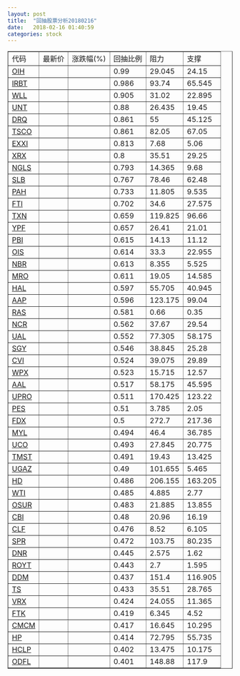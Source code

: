 ```yaml
---
layout: post
title:  "回抽股票分析20180216"
date:   2018-02-16 01:40:59
categories: stock
---
```

<script type="text/javascript">
var stockList = []
stockList.push('gb_oih');
stockList.push('gb_irbt');
stockList.push('gb_wll');
stockList.push('gb_unt');
stockList.push('gb_drq');
stockList.push('gb_tsco');
stockList.push('gb_exxi');
stockList.push('gb_xrx');
stockList.push('gb_ngls');
stockList.push('gb_slb');
stockList.push('gb_pah');
stockList.push('gb_fti');
stockList.push('gb_txn');
stockList.push('gb_ypf');
stockList.push('gb_pbi');
stockList.push('gb_ois');
stockList.push('gb_nbr');
stockList.push('gb_mro');
stockList.push('gb_hal');
stockList.push('gb_aap');
stockList.push('gb_ras');
stockList.push('gb_ncr');
stockList.push('gb_ual');
stockList.push('gb_sgy');
stockList.push('gb_cvi');
stockList.push('gb_wpx');
stockList.push('gb_aal');
stockList.push('gb_upro');
stockList.push('gb_pes');
stockList.push('gb_fdx');
stockList.push('gb_myl');
stockList.push('gb_uco');
stockList.push('gb_tmst');
stockList.push('gb_ugaz');
stockList.push('gb_hd');
stockList.push('gb_wti');
stockList.push('gb_osur');
stockList.push('gb_cbi');
stockList.push('gb_clf');
stockList.push('gb_spr');
stockList.push('gb_dnr');
stockList.push('gb_royt');
stockList.push('gb_ddm');
stockList.push('gb_ts');
stockList.push('gb_vrx');
stockList.push('gb_ftk');
stockList.push('gb_cmcm');
stockList.push('gb_hp');
stockList.push('gb_hclp');
stockList.push('gb_odfl');
</script>
<table border="1">
 <tr>
 <td>代码</td>
 <td>最新价</td>
 <td>涨跌幅(%)</td>
 <td>回抽比例</td>
 <td>阻力</td>
 <td>支撑</td>
</tr>
  <tr id="oih">
  <td><a href="http://stock.finance.sina.com.cn/usstock/quotes/OIH.html" target="_blank">OIH</a></td><td></td><td></td><td>0.99</td><td>29.045</td><td>24.15</td></tr>
  <tr id="irbt">
  <td><a href="http://stock.finance.sina.com.cn/usstock/quotes/IRBT.html" target="_blank">IRBT</a></td><td></td><td></td><td>0.986</td><td>93.74</td><td>65.545</td></tr>
  <tr id="wll">
  <td><a href="http://stock.finance.sina.com.cn/usstock/quotes/WLL.html" target="_blank">WLL</a></td><td></td><td></td><td>0.905</td><td>31.02</td><td>22.895</td></tr>
  <tr id="unt">
  <td><a href="http://stock.finance.sina.com.cn/usstock/quotes/UNT.html" target="_blank">UNT</a></td><td></td><td></td><td>0.88</td><td>26.435</td><td>19.45</td></tr>
  <tr id="drq">
  <td><a href="http://stock.finance.sina.com.cn/usstock/quotes/DRQ.html" target="_blank">DRQ</a></td><td></td><td></td><td>0.861</td><td>55</td><td>45.125</td></tr>
  <tr id="tsco">
  <td><a href="http://stock.finance.sina.com.cn/usstock/quotes/TSCO.html" target="_blank">TSCO</a></td><td></td><td></td><td>0.861</td><td>82.05</td><td>67.05</td></tr>
  <tr id="exxi">
  <td><a href="http://stock.finance.sina.com.cn/usstock/quotes/EXXI.html" target="_blank">EXXI</a></td><td></td><td></td><td>0.813</td><td>7.68</td><td>5.06</td></tr>
  <tr id="xrx">
  <td><a href="http://stock.finance.sina.com.cn/usstock/quotes/XRX.html" target="_blank">XRX</a></td><td></td><td></td><td>0.8</td><td>35.51</td><td>29.25</td></tr>
  <tr id="ngls">
  <td><a href="http://stock.finance.sina.com.cn/usstock/quotes/NGLS.html" target="_blank">NGLS</a></td><td></td><td></td><td>0.793</td><td>14.365</td><td>9.68</td></tr>
  <tr id="slb">
  <td><a href="http://stock.finance.sina.com.cn/usstock/quotes/SLB.html" target="_blank">SLB</a></td><td></td><td></td><td>0.767</td><td>78.46</td><td>62.48</td></tr>
  <tr id="pah">
  <td><a href="http://stock.finance.sina.com.cn/usstock/quotes/PAH.html" target="_blank">PAH</a></td><td></td><td></td><td>0.733</td><td>11.805</td><td>9.535</td></tr>
  <tr id="fti">
  <td><a href="http://stock.finance.sina.com.cn/usstock/quotes/FTI.html" target="_blank">FTI</a></td><td></td><td></td><td>0.702</td><td>34.6</td><td>27.575</td></tr>
  <tr id="txn">
  <td><a href="http://stock.finance.sina.com.cn/usstock/quotes/TXN.html" target="_blank">TXN</a></td><td></td><td></td><td>0.659</td><td>119.825</td><td>96.66</td></tr>
  <tr id="ypf">
  <td><a href="http://stock.finance.sina.com.cn/usstock/quotes/YPF.html" target="_blank">YPF</a></td><td></td><td></td><td>0.657</td><td>26.41</td><td>21.01</td></tr>
  <tr id="pbi">
  <td><a href="http://stock.finance.sina.com.cn/usstock/quotes/PBI.html" target="_blank">PBI</a></td><td></td><td></td><td>0.615</td><td>14.13</td><td>11.12</td></tr>
  <tr id="ois">
  <td><a href="http://stock.finance.sina.com.cn/usstock/quotes/OIS.html" target="_blank">OIS</a></td><td></td><td></td><td>0.614</td><td>33.3</td><td>22.955</td></tr>
  <tr id="nbr">
  <td><a href="http://stock.finance.sina.com.cn/usstock/quotes/NBR.html" target="_blank">NBR</a></td><td></td><td></td><td>0.613</td><td>8.355</td><td>5.525</td></tr>
  <tr id="mro">
  <td><a href="http://stock.finance.sina.com.cn/usstock/quotes/MRO.html" target="_blank">MRO</a></td><td></td><td></td><td>0.611</td><td>19.05</td><td>14.585</td></tr>
  <tr id="hal">
  <td><a href="http://stock.finance.sina.com.cn/usstock/quotes/HAL.html" target="_blank">HAL</a></td><td></td><td></td><td>0.597</td><td>55.705</td><td>40.945</td></tr>
  <tr id="aap">
  <td><a href="http://stock.finance.sina.com.cn/usstock/quotes/AAP.html" target="_blank">AAP</a></td><td></td><td></td><td>0.596</td><td>123.175</td><td>99.04</td></tr>
  <tr id="ras">
  <td><a href="http://stock.finance.sina.com.cn/usstock/quotes/RAS.html" target="_blank">RAS</a></td><td></td><td></td><td>0.581</td><td>0.66</td><td>0.35</td></tr>
  <tr id="ncr">
  <td><a href="http://stock.finance.sina.com.cn/usstock/quotes/NCR.html" target="_blank">NCR</a></td><td></td><td></td><td>0.562</td><td>37.67</td><td>29.54</td></tr>
  <tr id="ual">
  <td><a href="http://stock.finance.sina.com.cn/usstock/quotes/UAL.html" target="_blank">UAL</a></td><td></td><td></td><td>0.552</td><td>77.305</td><td>58.175</td></tr>
  <tr id="sgy">
  <td><a href="http://stock.finance.sina.com.cn/usstock/quotes/SGY.html" target="_blank">SGY</a></td><td></td><td></td><td>0.546</td><td>38.845</td><td>25.28</td></tr>
  <tr id="cvi">
  <td><a href="http://stock.finance.sina.com.cn/usstock/quotes/CVI.html" target="_blank">CVI</a></td><td></td><td></td><td>0.524</td><td>39.075</td><td>29.89</td></tr>
  <tr id="wpx">
  <td><a href="http://stock.finance.sina.com.cn/usstock/quotes/WPX.html" target="_blank">WPX</a></td><td></td><td></td><td>0.523</td><td>15.715</td><td>12.57</td></tr>
  <tr id="aal">
  <td><a href="http://stock.finance.sina.com.cn/usstock/quotes/AAL.html" target="_blank">AAL</a></td><td></td><td></td><td>0.517</td><td>58.175</td><td>45.595</td></tr>
  <tr id="upro">
  <td><a href="http://stock.finance.sina.com.cn/usstock/quotes/UPRO.html" target="_blank">UPRO</a></td><td></td><td></td><td>0.511</td><td>170.425</td><td>123.22</td></tr>
  <tr id="pes">
  <td><a href="http://stock.finance.sina.com.cn/usstock/quotes/PES.html" target="_blank">PES</a></td><td></td><td></td><td>0.51</td><td>3.785</td><td>2.05</td></tr>
  <tr id="fdx">
  <td><a href="http://stock.finance.sina.com.cn/usstock/quotes/FDX.html" target="_blank">FDX</a></td><td></td><td></td><td>0.5</td><td>272.7</td><td>217.36</td></tr>
  <tr id="myl">
  <td><a href="http://stock.finance.sina.com.cn/usstock/quotes/MYL.html" target="_blank">MYL</a></td><td></td><td></td><td>0.494</td><td>46.4</td><td>36.785</td></tr>
  <tr id="uco">
  <td><a href="http://stock.finance.sina.com.cn/usstock/quotes/UCO.html" target="_blank">UCO</a></td><td></td><td></td><td>0.493</td><td>27.845</td><td>20.775</td></tr>
  <tr id="tmst">
  <td><a href="http://stock.finance.sina.com.cn/usstock/quotes/TMST.html" target="_blank">TMST</a></td><td></td><td></td><td>0.491</td><td>19.43</td><td>13.425</td></tr>
  <tr id="ugaz">
  <td><a href="http://stock.finance.sina.com.cn/usstock/quotes/UGAZ.html" target="_blank">UGAZ</a></td><td></td><td></td><td>0.49</td><td>101.655</td><td>5.465</td></tr>
  <tr id="hd">
  <td><a href="http://stock.finance.sina.com.cn/usstock/quotes/HD.html" target="_blank">HD</a></td><td></td><td></td><td>0.486</td><td>206.155</td><td>163.205</td></tr>
  <tr id="wti">
  <td><a href="http://stock.finance.sina.com.cn/usstock/quotes/WTI.html" target="_blank">WTI</a></td><td></td><td></td><td>0.485</td><td>4.885</td><td>2.77</td></tr>
  <tr id="osur">
  <td><a href="http://stock.finance.sina.com.cn/usstock/quotes/OSUR.html" target="_blank">OSUR</a></td><td></td><td></td><td>0.483</td><td>21.885</td><td>13.855</td></tr>
  <tr id="cbi">
  <td><a href="http://stock.finance.sina.com.cn/usstock/quotes/CBI.html" target="_blank">CBI</a></td><td></td><td></td><td>0.48</td><td>20.96</td><td>16.19</td></tr>
  <tr id="clf">
  <td><a href="http://stock.finance.sina.com.cn/usstock/quotes/CLF.html" target="_blank">CLF</a></td><td></td><td></td><td>0.476</td><td>8.52</td><td>6.105</td></tr>
  <tr id="spr">
  <td><a href="http://stock.finance.sina.com.cn/usstock/quotes/SPR.html" target="_blank">SPR</a></td><td></td><td></td><td>0.472</td><td>103.75</td><td>80.235</td></tr>
  <tr id="dnr">
  <td><a href="http://stock.finance.sina.com.cn/usstock/quotes/DNR.html" target="_blank">DNR</a></td><td></td><td></td><td>0.445</td><td>2.575</td><td>1.62</td></tr>
  <tr id="royt">
  <td><a href="http://stock.finance.sina.com.cn/usstock/quotes/ROYT.html" target="_blank">ROYT</a></td><td></td><td></td><td>0.443</td><td>2.7</td><td>1.595</td></tr>
  <tr id="ddm">
  <td><a href="http://stock.finance.sina.com.cn/usstock/quotes/DDM.html" target="_blank">DDM</a></td><td></td><td></td><td>0.437</td><td>151.4</td><td>116.905</td></tr>
  <tr id="ts">
  <td><a href="http://stock.finance.sina.com.cn/usstock/quotes/TS.html" target="_blank">TS</a></td><td></td><td></td><td>0.433</td><td>35.51</td><td>28.765</td></tr>
  <tr id="vrx">
  <td><a href="http://stock.finance.sina.com.cn/usstock/quotes/VRX.html" target="_blank">VRX</a></td><td></td><td></td><td>0.424</td><td>24.055</td><td>11.365</td></tr>
  <tr id="ftk">
  <td><a href="http://stock.finance.sina.com.cn/usstock/quotes/FTK.html" target="_blank">FTK</a></td><td></td><td></td><td>0.419</td><td>6.345</td><td>4.52</td></tr>
  <tr id="cmcm">
  <td><a href="http://stock.finance.sina.com.cn/usstock/quotes/CMCM.html" target="_blank">CMCM</a></td><td></td><td></td><td>0.417</td><td>16.645</td><td>10.295</td></tr>
  <tr id="hp">
  <td><a href="http://stock.finance.sina.com.cn/usstock/quotes/HP.html" target="_blank">HP</a></td><td></td><td></td><td>0.414</td><td>72.795</td><td>55.735</td></tr>
  <tr id="hclp">
  <td><a href="http://stock.finance.sina.com.cn/usstock/quotes/HCLP.html" target="_blank">HCLP</a></td><td></td><td></td><td>0.402</td><td>13.475</td><td>10.175</td></tr>
  <tr id="odfl">
  <td><a href="http://stock.finance.sina.com.cn/usstock/quotes/ODFL.html" target="_blank">ODFL</a></td><td></td><td></td><td>0.401</td><td>148.88</td><td>117.9</td></tr>
</table>

